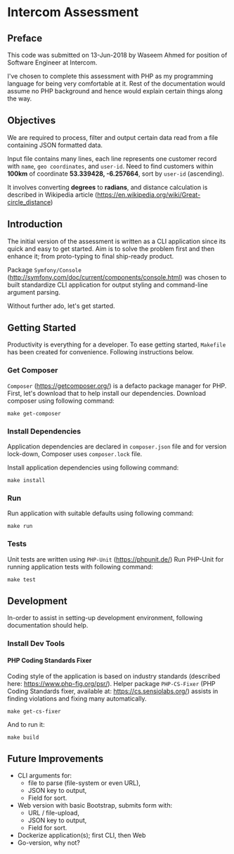 # Intercom Assessment
## Preface
This code was submitted on 13-Jun-2018 by Waseem Ahmed for position of Software Engineer at Intercom.

I've chosen to complete this assessment with PHP as my programming language for being very comfortable at it.
Rest of the documentation would assume no PHP background and hence would explain certain things along the way.

## Objectives
We are required to process, filter and output certain data read from a file containing JSON formatted data.

Input file contains many lines, each line represents one customer record with `name`, `geo coordinates`, and `user-id`.
Need to find customers within **100km** of coordinate **53.339428, -6.257664**, sort by `user-id` (ascending).

It involves converting **degrees** to **radians**, and distance calculation is described in Wikipedia article (https://en.wikipedia.org/wiki/Great-circle_distance)

## Introduction

The initial version of the assessment is written as a CLI application since its quick and easy to get started. Aim is to solve the problem first and then enhance it; from proto-typing to final ship-ready product.

Package `Symfony/Console` (http://symfony.com/doc/current/components/console.html) was chosen to built standardize CLI application for output styling and command-line argument parsing.

Without further ado, let's get started.

## Getting Started
Productivity is everything for a developer.
To ease getting started, `Makefile` has been created for convenience.
Following instructions below.

### Get Composer
`Composer` (https://getcomposer.org/) is a defacto package manager for PHP.
First, let's download that to help install our dependencies.
Download composer using following command:

```shell
make get-composer
```

### Install Dependencies
Application dependencies are declared in `composer.json` file and for version lock-down, Composer uses `composer.lock` file.

Install application dependencies using following command:

```shell
make install
```

### Run
Run application with suitable defaults using following command:

```shell
make run
```

### Tests
Unit tests are written using `PHP-Unit` (https://phpunit.de/)
Run PHP-Unit for running application tests with following command:

```shell
make test
```

## Development

In-order to assist in setting-up development environment, following documentation should help.

### Install Dev Tools

#### PHP Coding Standards Fixer

Coding style of the application is based on industry standards (described here: https://www.php-fig.org/psr/). Helper package `PHP-CS-Fixer` (PHP Coding Standards fixer, available at: https://cs.sensiolabs.org/) assists in finding violations and fixing many automatically.

```shell
make get-cs-fixer
```

And to run it:

```shell
make build
```

## Future Improvements
* CLI arguments for:
  * file to parse (file-system or even URL),
  * JSON key to output,
  * Field for sort.
* Web version with basic Bootstrap, submits form with:
  * URL / file-upload, 
  * JSON key to output,
  * Field for sort.
* Dockerize application(s); first CLI, then Web
* Go-version, why not?